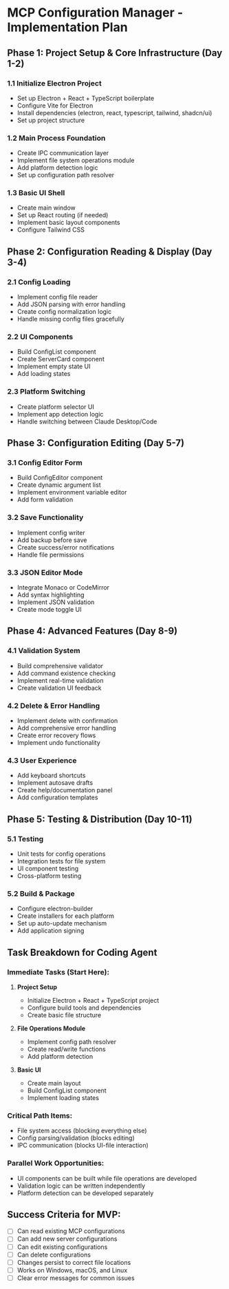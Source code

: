 # MCP Configuration Manager - Implementation Plan

## Phase 1: Project Setup & Core Infrastructure (Day 1-2)

### 1.1 Initialize Electron Project
- Set up Electron + React + TypeScript boilerplate
- Configure Vite for Electron
- Install dependencies (electron, react, typescript, tailwind, shadcn/ui)
- Set up project structure

### 1.2 Main Process Foundation
- Create IPC communication layer
- Implement file system operations module
- Add platform detection logic
- Set up configuration path resolver

### 1.3 Basic UI Shell
- Create main window
- Set up React routing (if needed)
- Implement basic layout components
- Configure Tailwind CSS

## Phase 2: Configuration Reading & Display (Day 3-4)

### 2.1 Config Loading
- Implement config file reader
- Add JSON parsing with error handling
- Create config normalization logic
- Handle missing config files gracefully

### 2.2 UI Components
- Build ConfigList component
- Create ServerCard component
- Implement empty state UI
- Add loading states

### 2.3 Platform Switching
- Create platform selector UI
- Implement app detection logic
- Handle switching between Claude Desktop/Code

## Phase 3: Configuration Editing (Day 5-7)

### 3.1 Config Editor Form
- Build ConfigEditor component
- Create dynamic argument list
- Implement environment variable editor
- Add form validation

### 3.2 Save Functionality
- Implement config writer
- Add backup before save
- Create success/error notifications
- Handle file permissions

### 3.3 JSON Editor Mode
- Integrate Monaco or CodeMirror
- Add syntax highlighting
- Implement JSON validation
- Create mode toggle UI

## Phase 4: Advanced Features (Day 8-9)

### 4.1 Validation System
- Build comprehensive validator
- Add command existence checking
- Implement real-time validation
- Create validation UI feedback

### 4.2 Delete & Error Handling
- Implement delete with confirmation
- Add comprehensive error handling
- Create error recovery flows
- Implement undo functionality

### 4.3 User Experience
- Add keyboard shortcuts
- Implement autosave drafts
- Create help/documentation panel
- Add configuration templates

## Phase 5: Testing & Distribution (Day 10-11)

### 5.1 Testing
- Unit tests for config operations
- Integration tests for file system
- UI component testing
- Cross-platform testing

### 5.2 Build & Package
- Configure electron-builder
- Create installers for each platform
- Set up auto-update mechanism
- Add application signing

## Task Breakdown for Coding Agent

### Immediate Tasks (Start Here):
1. **Project Setup**
   - Initialize Electron + React + TypeScript project
   - Configure build tools and dependencies
   - Create basic file structure

2. **File Operations Module**
   - Implement config path resolver
   - Create read/write functions
   - Add platform detection

3. **Basic UI**
   - Create main layout
   - Build ConfigList component
   - Implement loading states

### Critical Path Items:
- File system access (blocking everything else)
- Config parsing/validation (blocks editing)
- IPC communication (blocks UI-file interaction)

### Parallel Work Opportunities:
- UI components can be built while file operations are developed
- Validation logic can be written independently
- Platform detection can be developed separately

## Success Criteria for MVP:
- [ ] Can read existing MCP configurations
- [ ] Can add new server configurations
- [ ] Can edit existing configurations
- [ ] Can delete configurations
- [ ] Changes persist to correct file locations
- [ ] Works on Windows, macOS, and Linux
- [ ] Clear error messages for common issues